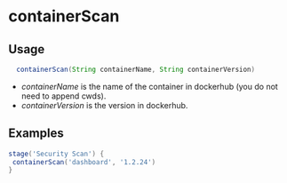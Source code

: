 # containerScan

## Usage

```groovy
  containerScan(String containerName, String containerVersion)
```

* *containerName* is the name of the container in dockerhub (you do not need to append cwds).
* *containerVersion*  is the version in dockerhub.

## Examples

```groovy
stage('Security Scan') {
 containerScan('dashboard', '1.2.24')
}
```

